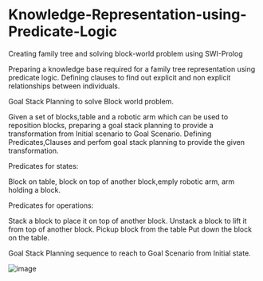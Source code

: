 # Knowledge-Representation-using-Predicate-Logic
Creating family tree and solving block-world problem using SWI-Prolog

Preparing a knowledge base required for a family tree representation using predicate logic. Defining clauses to find out explicit and non explicit relationships between individuals. 

Goal Stack Planning to solve Block world problem.

Given a set of blocks,table and a robotic arm which can be used to reposition blocks, preparing a goal stack planning to provide a transformation from Initial scenario to Goal Scenario. Defining Predicates,Clauses and perfom goal stack planning to provide the given transformation.

Predicates for states:

Block on table, block on top of another block,emply robotic arm, arm holding a block.

 

Predicates for operations:

Stack a block to place it on top of another block.
Unstack a block to lift it from top of another block.
Pickup block from the table
Put down the block on the table.

 Goal Stack Planning sequence to reach to Goal Scenario from Initial state.

![image](https://user-images.githubusercontent.com/57611111/121997252-b263c100-cdc7-11eb-93be-67210a745594.png)

